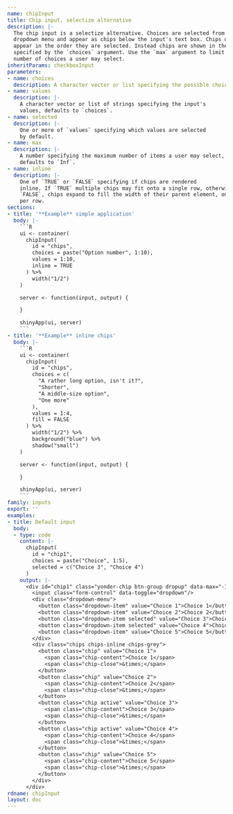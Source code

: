 ```yaml
---
name: chipInput
title: Chip input, selectize alternative
description: |-
  The chip input is a selectize alternative. Choices are selected from a
  dropdown menu and appear as chips below the input's text box. Chips do not
  appear in the order they are selected. Instead chips are shown in the order
  specified by the `choices` argument. Use the `max` argument to limit the
  number of choices a user may select.
inheritParams: checkboxInput
parameters:
- name: choices
  description: A character vector or list specifying the possible choices.
- name: values
  description: |-
    A character vector or list of strings specifying the input's
    values, defaults to `choices`.
- name: selected
  description: |-
    One or more of `values` specifying which values are selected
    by default.
- name: max
  description: |-
    A number specifying the maximum number of items a user may select,
    defaults to `Inf`.
- name: inline
  description: |-
    One of `TRUE` or `FALSE` specifying if chips are rendered
    inline. If `TRUE` multiple chips may fit onto a single row, otherwise, if
    `FALSE`, chips expand to fill the width of their parent element, one chip
    per row.
sections:
- title: '**Example** simple application'
  body: |-
    ```R
    ui <- container(
      chipInput(
        id = "chips",
        choices = paste("Option number", 1:10),
        values = 1:10,
        inline = TRUE
      ) %>%
        width("1/2")
    )

    server <- function(input, output) {

    }

    shinyApp(ui, server)
    ```
- title: '**Example** inline chips'
  body: |-
    ```R
    ui <- container(
      chipInput(
        id = "chips",
        choices = c(
          "A rather long option, isn't it?",
          "Shorter",
          "A middle-size option",
          "One more"
        ),
        values = 1:4,
        fill = FALSE
      ) %>%
        width("1/2") %>%
        background("blue") %>%
        shadow("small")
    )

    server <- function(input, output) {

    }

    shinyApp(ui, server)
    ```
family: inputs
export: ''
examples:
- title: Default input
  body:
  - type: code
    content: |-
      chipInput(
        id = "chip1",
        choices = paste("Choice", 1:5),
        selected = c("Choice 3", "Choice 4")
      )
    output: |-
      <div id="chip1" class="yonder-chip btn-group dropup" data-max="-1">
        <input class="form-control" data-toggle="dropdown"/>
        <div class="dropdown-menu">
          <button class="dropdown-item" value="Choice 1">Choice 1</button>
          <button class="dropdown-item" value="Choice 2">Choice 2</button>
          <button class="dropdown-item selected" value="Choice 3">Choice 3</button>
          <button class="dropdown-item selected" value="Choice 4">Choice 4</button>
          <button class="dropdown-item" value="Choice 5">Choice 5</button>
        </div>
        <div class="chips chips-inline chips-grey">
          <button class="chip" value="Choice 1">
            <span class="chip-content">Choice 1</span>
            <span class="chip-close">&times;</span>
          </button>
          <button class="chip" value="Choice 2">
            <span class="chip-content">Choice 2</span>
            <span class="chip-close">&times;</span>
          </button>
          <button class="chip active" value="Choice 3">
            <span class="chip-content">Choice 3</span>
            <span class="chip-close">&times;</span>
          </button>
          <button class="chip active" value="Choice 4">
            <span class="chip-content">Choice 4</span>
            <span class="chip-close">&times;</span>
          </button>
          <button class="chip" value="Choice 5">
            <span class="chip-content">Choice 5</span>
            <span class="chip-close">&times;</span>
          </button>
        </div>
      </div>
rdname: chipInput
layout: doc
---
```

